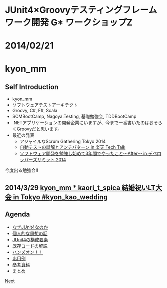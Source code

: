 # JUnit4×Groovyテスティングフレームワーク開発 G* ワークショップZ
# 2014/02/21
# kyon_mm

## Self Introduction
+ kyon_mm
+ ソフトウェアテストアーキテクト
+ Groovy, C#, F#, Scala
+ SCMBootCamp, Nagoya.Testing, 基礎勉強会, TDDBootCamp
+ .NETアプリケーションの開発企業にいますが、今まで一番書いたのはおそらくGroovyだと思います。
+ 最近の発表
    + アジャイルなScrum Gathering Tokyo 2014
    + [自動テストの誤解とアンチパターン in 楽天 Tech Talk](http://www.slideshare.net/KyonMm/in-tech-talk)
    + [ソフトウェア開発を勉強し始めて3年間でやったこと〜After〜 in デベロッパーズサミット 2014](http://www.slideshare.net/KyonMm/3after-devsumi)

今度出る勉強会!!
## 2014/3/29 [kyon_mm * kaori_t_spica 結婚祝いLT大会 in Tokyo #kyon_kao_wedding](http://peatix.com/event/29745)

## Agenda
+ [なぜJUnit4なのか](WhyJUnit4.md)
+ [個人的な思想の話](MyThoughts.md)
+ [JUnit4の構成要素](JUnit4Elements.md)
+ [既存コードの解説](Sample.md)
+ [ハンズオン！！](HandsOn.md)
+ [応用例](Practical.md)
+ [参考資料](Reference.md)
+ [まとめ](Conclusion.md)

[Next](WhyJUnit4.md)